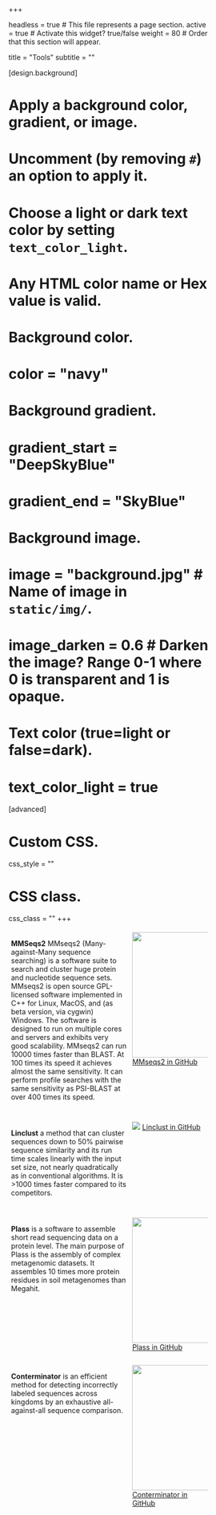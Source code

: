 +++

headless = true  # This file represents a page section.
active = true  # Activate this widget? true/false
weight = 80  # Order that this section will appear.

title = "Tools"
subtitle = ""

[design.background]
  # Apply a background color, gradient, or image.
  #   Uncomment (by removing `#`) an option to apply it.
  #   Choose a light or dark text color by setting `text_color_light`.
  #   Any HTML color name or Hex value is valid.
  
  # Background color.
  # color = "navy"
  
  # Background gradient.
  # gradient_start = "DeepSkyBlue"
  # gradient_end = "SkyBlue"
  
  # Background image.
  # image = "background.jpg"  # Name of image in `static/img/`.
  # image_darken = 0.6  # Darken the image? Range 0-1 where 0 is transparent and 1 is opaque.

  # Text color (true=light or false=dark).
  # text_color_light = true  
  
[advanced]
 # Custom CSS. 
 css_style = ""
 
 # CSS class.
 css_class = ""
+++

<style>
* {
  box-sizing: border-box;
}

.columnEqL {
  float: left;
  width: 50%;
  padding: 0px;
}

.columnEqR {
  float: right;
  width: 50%;
  padding: 0px;
}

.columnWide {
  float: left;
  width: 60%;
  padding: 5px;
}

.columnNarrow {
  float: left;
  width: 40%;
  padding: 5px;
}

/* Clear floats after the columns */
.row:after {
  content: "";
  display: table;
  clear: both;
}
</style>

<div class="row">
  <div class="columnWide">
    <p><b>MMSeqs2</b> MMseqs2 (Many-against-Many sequence searching) is a software suite to search and cluster huge protein and nucleotide sequence sets. MMseqs2 is open source GPL-licensed software implemented in C++ for Linux, MacOS, and (as beta version, via cygwin) Windows. The software is designed to run on multiple cores and servers and exhibits very good scalability. MMseqs2 can run 10000 times faster than BLAST. At 100 times its speed it achieves almost the same sensitivity. It can perform profile searches with the same sensitivity as PSI-BLAST at over 400 times its speed.
	</p>
  </div>
  <div class="columnNarrow">
	<img src="img\mmseqs2_logo.png" style="height: 250px"/>
	<a href="https://github.com/soedinglab/mmseqs2" target="_blank">MMseqs2 in GitHub</a>
  </div>
</div>

<br>

<div class="row">
  <div class="columnWide">
    <p><b>Linclust</b> a method that can cluster sequences down to 50% pairwise sequence similarity and its run time scales linearly with the input set size, not nearly quadratically as in conventional algorithms. It is >1000 times faster compared to its competitors.
  </p>
  </div>
  <div class="columnNarrow">
	<img src="img\linclust_logo.png"/>
	 <a href="https://github.com/soedinglab/mmseqs2" target="_blank">Linclust in GitHub</a>
  </div>
</div>

<br>

<div class="row">
  <div class="columnWide">
    <p><b>Plass</b> is a software to assemble short read sequencing data on a protein level. The main purpose of Plass is the assembly of complex metagenomic datasets. It assembles 10 times more protein residues in soil metagenomes than Megahit. 
    </p>
  </div>
  <div class="columnNarrow">
	<img src="img\plass_logo.png" style="height: 250px"/>
	 <a href="https://github.com/soedinglab/plass" target="_blank">Plass in GitHub</a>
  </div>
</div>

<br>

<div class="row">
  <div class="columnWide">
    <p><b>Conterminator</b> is an efficient method for detecting incorrectly labeled sequences across kingdoms by an exhaustive all-against-all sequence comparison. </p>
  </div>
  <div class="columnNarrow">
	<img src="img\conterminator_logo.png" style="height: 250px"/>
	 <a href="https://github.com/martin-steinegger/conterminator" target="_blank">Conterminator in GitHub</a>
  </div>
</div>



